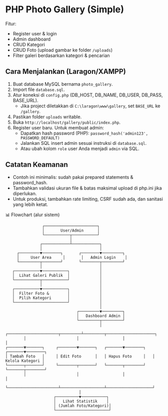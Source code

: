 # PHP Photo Gallery (Simple)

Fitur:
- Register user & login
- Admin dashboard
- CRUD Kategori
- CRUD Foto (upload gambar ke folder `/uploads`)
- Filter galeri berdasarkan kategori & pencarian

## Cara Menjalankan (Laragon/XAMPP)
1. Buat database MySQL bernama `photo_gallery`.
2. Import file `database.sql`.
3. Atur koneksi di `config.php` (DB_HOST, DB_NAME, DB_USER, DB_PASS, BASE_URL).
   - Jika project diletakkan di `C:\laragon\www\gallery`, set `BASE_URL` ke `/gallery`.
4. Pastikan folder `uploads` writable.
5. Buka `http://localhost/gallery/public/index.php`.
6. Register user baru. Untuk membuat admin:
   - Dapatkan hash password (PHP): `password_hash('admin123', PASSWORD_DEFAULT)`
   - Jalankan SQL insert admin sesuai instruksi di `database.sql`.
   - Atau ubah kolom `role` user Anda menjadi `admin` via SQL.

## Catatan Keamanan
- Contoh ini minimalis: sudah pakai prepared statements & password_hash.
- Tambahkan validasi ukuran file & batas maksimal upload di php.ini jika diperlukan.
- Untuk produksi, tambahkan rate limiting, CSRF sudah ada, dan sanitasi yang lebih ketat.

📊 Flowchart (alur sistem)
```
                ┌───────────────────────┐
                │       User/Admin      │
                └───────────┬───────────┘
                            │
               ┌────────────┴────────────┐
               │                         │
     ┌─────────▼────────┐       ┌────────▼─────────┐
     │     User Area     │       │   Admin Login    │
     └─────────┬────────┘       └────────┬─────────┘
               │                         │
   ┌───────────▼───────────┐             │
   │  Lihat Galeri Publik  │             │
   └───────────┬───────────┘             │
               │                         │
   ┌───────────▼───────────┐             │
   │  Filter Foto &        │             │
   │  Pilih Kategori       │             │
   └───────────────────────┘             │
                                         │
                               ┌─────────▼─────────┐
                               │   Dashboard Admin │
                               └─────────┬─────────┘
                                         │
        ┌──────────────────────┬─────────┴─────────┬─────────────────────┐
        │                      │                   │                     │
┌───────▼───────┐     ┌────────▼───────┐   ┌───────▼────────┐   ┌───────▼────────┐
│ Tambah Foto   │     │ Edit Foto      │   │ Hapus Foto     │   │ Kelola Kategori │
└───────┬───────┘     └────────┬───────┘   └───────┬────────┘   └───────┬────────┘
        │                      │                   │                    │
        └──────────────────────┴───────────────────┴────────────────────┘
                                │
                     ┌──────────▼───────────┐
                     │   Lihat Statistik    │
                     │ (Jumlah Foto/Kategori)│
                     └───────────────────────┘
```